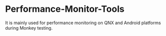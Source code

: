 # Performance-Monitor-Tools
It is mainly used for performance monitoring on QNX and Android platforms during Monkey testing.
